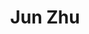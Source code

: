 ---
first_name: Jun
last_name: Zhu
title: Jun Zhu
role: Professor of Statistics
organizations:
- name: University of Wisconsin-Madison
  url: https://www.wisc.edu/
education:
  courses:
  - course: PhD Statistics
    institution: Iowa State University
    year: 2000
  - course: MSE Mathematical Sciences
    institution: Johns Hopkins University
    year: 1995
  - course: BA Mathematics and Computer Science
    institution: Knox College
    year: 1994
social:
- icon: globe
  icon_pack: fas
  link: https://stat.wisc.edu/staff/zhu-jun/
interests:
- Spatial and spatio-temporal statistics
- Markov random fields
- agricultural and environmental statistics
- statistical ecology
- environmental/population health and disease mapping
- medical imaging
- spatial demography
user_groups:
- Members
superuser: no
---